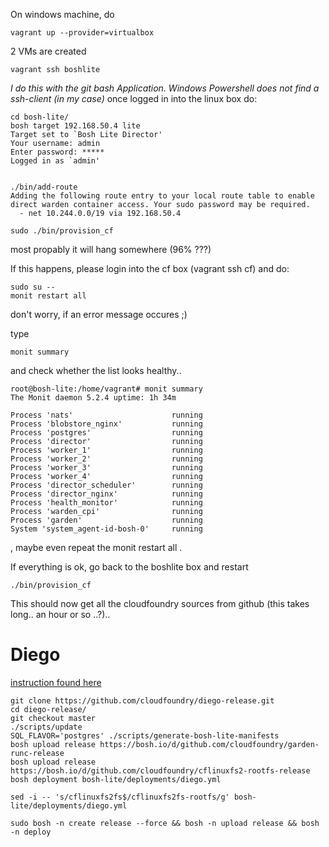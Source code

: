 On windows machine, do

   ```
vagrant up --provider=virtualbox
   ```

2 VMs are created 

```
vagrant ssh boshlite 
```
*I do this with the git bash Application. Windows Powershell does not find a ssh-client (in my case)*
once logged in into the linux box do:

```
cd bosh-lite/
bosh target 192.168.50.4 lite
Target set to `Bosh Lite Director'
Your username: admin
Enter password: *****
Logged in as `admin'


./bin/add-route
Adding the following route entry to your local route table to enable direct warden container access. Your sudo password may be required.
  - net 10.244.0.0/19 via 192.168.50.4
  
sudo ./bin/provision_cf
```


most propably it will hang somewhere (96% ???)

If this happens, please login into the cf box (vagrant ssh cf) and do:

```
sudo su --
monit restart all
```

don't worry, if an error message occures ;)

type 
```
monit summary
```

and check whether the list looks healthy..

```
root@bosh-lite:/home/vagrant# monit summary
The Monit daemon 5.2.4 uptime: 1h 34m

Process 'nats'                      running
Process 'blobstore_nginx'           running
Process 'postgres'                  running
Process 'director'                  running
Process 'worker_1'                  running
Process 'worker_2'                  running
Process 'worker_3'                  running
Process 'worker_4'                  running
Process 'director_scheduler'        running
Process 'director_nginx'            running
Process 'health_monitor'            running
Process 'warden_cpi'                running
Process 'garden'                    running
System 'system_agent-id-bosh-0'     running

```


, maybe even repeat the monit restart all .




If everything is ok, go back to the boshlite box and restart

```
./bin/provision_cf
```
This should now get all the cloudfoundry sources from github (this takes long.. an hour or so ..?)..

# Diego
[instruction found here](https://github.com/cloudfoundry/diego-release/tree/develop/examples/bosh-lite)

```
git clone https://github.com/cloudfoundry/diego-release.git
cd diego-release/
git checkout master
./scripts/update
SQL_FLAVOR='postgres' ./scripts/generate-bosh-lite-manifests
bosh upload release https://bosh.io/d/github.com/cloudfoundry/garden-runc-release
bosh upload release https://bosh.io/d/github.com/cloudfoundry/cflinuxfs2-rootfs-release
bosh deployment bosh-lite/deployments/diego.yml

sed -i -- 's/cflinuxfs2fs$/cflinuxfs2fs-rootfs/g' bosh-lite/deployments/diego.yml

sudo bosh -n create release --force && bosh -n upload release && bosh -n deploy


```





